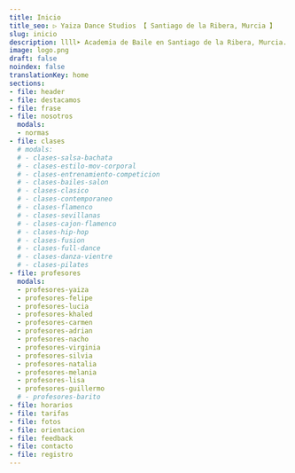 ```yaml
---
title: Inicio
title_seo: ▷ Yaiza Dance Studios 【 Santiago de la Ribera, Murcia 】
slug: inicio
description: llll➤ Academia de Baile en Santiago de la Ribera, Murcia. ✅ Estudio de danza, venta de artículos de danza, espectáculo y todo tipo de eventos.
image: logo.png
draft: false
noindex: false
translationKey: home
sections:
- file: header
- file: destacamos
- file: frase
- file: nosotros
  modals:
  - normas
- file: clases
  # modals:
  # - clases-salsa-bachata
  # - clases-estilo-mov-corporal
  # - clases-entrenamiento-competicion
  # - clases-bailes-salon
  # - clases-clasico
  # - clases-contemporaneo
  # - clases-flamenco
  # - clases-sevillanas
  # - clases-cajon-flamenco
  # - clases-hip-hop
  # - clases-fusion
  # - clases-full-dance
  # - clases-danza-vientre
  # - clases-pilates
- file: profesores
  modals:
  - profesores-yaiza
  - profesores-felipe
  - profesores-lucia
  - profesores-khaled
  - profesores-carmen
  - profesores-adrian
  - profesores-nacho
  - profesores-virginia
  - profesores-silvia
  - profesores-natalia
  - profesores-melania
  - profesores-lisa
  - profesores-guillermo
  # - profesores-barito
- file: horarios
- file: tarifas
- file: fotos
- file: orientacion
- file: feedback
- file: contacto
- file: registro
---
```


